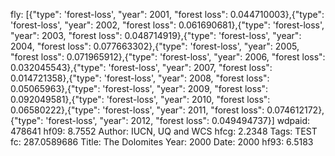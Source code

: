 fly: [{"type": 'forest-loss', "year": 2001, "forest loss": 0.044710003},{"type": 'forest-loss', "year": 2002, "forest loss": 0.061690681},{"type": 'forest-loss', "year": 2003, "forest loss": 0.048714919},{"type": 'forest-loss', "year": 2004, "forest loss": 0.077663302},{"type": 'forest-loss', "year": 2005, "forest loss": 0.071965912},{"type": 'forest-loss', "year": 2006, "forest loss": 0.032045543},{"type": 'forest-loss', "year": 2007, "forest loss": 0.014721358},{"type": 'forest-loss', "year": 2008, "forest loss": 0.05065963},{"type": 'forest-loss', "year": 2009, "forest loss": 0.092049581},{"type": 'forest-loss', "year": 2010, "forest loss": 0.06580222},{"type": 'forest-loss', "year": 2011, "forest loss": 0.074612172},{"type": 'forest-loss', "year": 2012, "forest loss": 0.049494737}]
wdpaid: 478641
hf09: 8.7552
Author: IUCN, UQ and WCS
hfcg: 2.2348
Tags: TEST
fc: 287.0589686
Title: The Dolomites
Year: 2000
Date: 2000
hf93: 6.5183
